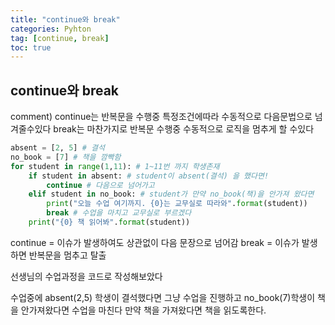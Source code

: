```yaml
---
title: "continue와 break"
categories: Pyhton
tag: [continue, break]
toc: true
---
```


## continue와 break

comment)
continue는 반복문을 수행중 특정조건에따라 수동적으로 다음문법으로
넘겨줄수있다
break는 마찬가지로 반복문 수행중 수동적으로 로직을 멈추게 할 수있다


```python
absent = [2, 5] # 결석
no_book = [7] # 책을 깜빡함
for student in range(1,11): # 1~11번 까지 학생존재
    if student in absent: # student이 absent(결석) 을 했다면!
        continue # 다음으로 넘어가고
    elif student in no_book: # student가 만약 no_book(책)을 안가져 왔다면
        print("오늘 수업 여기까지. {0}는 교무실로 따라와".format(student))
        break # 수업을 마치고 교무실로 부르겠다
    print("{0} 책 읽어봐".format(student))
```
continue = 이슈가 발생하여도 상관없이 다음 문장으로 넘어감
break = 이슈가 발생하면 반복문을 멈추고 탈출

선생님의 수업과정을 코드로 작성해보았다

수업중에 absent(2,5) 학생이 결석했다면 그냥 수업을 진행하고
no_book(7)학생이 책을 안가져왔다면 수업을 마친다
만약 책을 가져왔다면 책을 읽도록한다. 